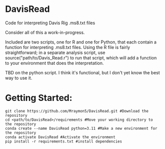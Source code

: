 # DavisRead
Code for interpreting Davis Rig .ms8.txt files

Consider all of this a work-in-progress.

Included are two scripts, one for R and one for Python, that each contain a function for interpreting .ms8.txt files.
Using the R file is fairly straightforward; in a separate analysis script, use source("path/to/Davis_Read.r") to run that script, which will add a function to your environment that does the interpretation.

TBD on the python script. I think it's functional, but I don't yet know the best way to use it.

# Getting Started:

```
git clone https://github.com/Mraymon5/DavisRead.git #Download the repository
cd <path/to/DavisRead>/requirements #Move your working directory to the repository
conda create --name DavisRead python=3.11 #Make a new environment for the repository
conda activate DavisRead #Activate the environment
pip install -r requirements.txt #install dependencies
```
